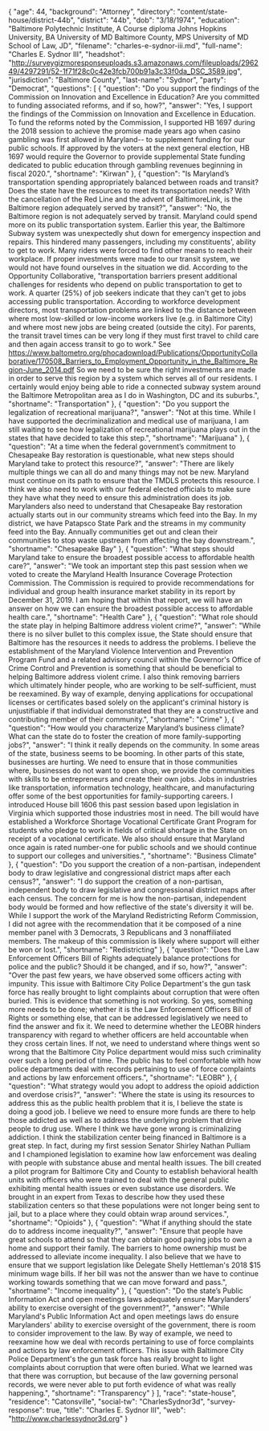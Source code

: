 {
  "age": 44,
  "background": "Attorney",
  "directory": "content/state-house/district-44b",
  "district": "44b",
  "dob": "3/18/1974",
  "education": "Baltimore Polytechnic Institute, A Course diploma Johns Hopkins University, BA University of MD Baltimore County, MPS University of MD School of Law, JD",
  "filename": "charles-e-sydnor-iii.md",
  "full-name": "Charles E. Sydnor III",
  "headshot": "http://surveygizmoresponseuploads.s3.amazonaws.com/fileuploads/296249/4297291/52-1f71f28c0c42e3fcb700b91a3c33f0da_DSC_3589.jpg",
  "jurisdiction": "Baltimore County",
  "last-name": "Sydnor",
  "party": "Democrat",
  "questions": [
    {
      "question": "Do you support the findings of the Commission on Innovation and Excellence in Education? Are you committed to funding associated reforms, and if so, how?",
      "answer": "Yes, I support the findings of the Commission on Innovation and Excellence in Education.  To fund the reforms noted by the Commission, I supported HB 1697 during the 2018 session to  achieve the promise made years ago when casino gambling was first allowed in Maryland-- to supplement funding for our public schools.  If approved by the voters at the next general election, HB 1697 would require the Governor to provide supplemental State funding dedicated to public education through gambling revenues beginning in fiscal 2020.",
      "shortname": "Kirwan"
    },
    {
      "question": "Is Maryland’s transportation spending appropriately balanced between roads and transit? Does the state have the resources to meet its transportation needs? With the cancellation of the Red Line and the advent of BaltimoreLink, is the Baltimore region adequately served by transit?",
      "answer": "No, the Baltimore region is not adequately served by transit. Maryland could spend more on its public transportation system.  Earlier this year, the Baltimore Subway system was unexpectedly shut down for emergency inspection and repairs. This hindered many passengers, including my constituents', ability to get to work.  Many riders were forced to find other means to reach their  workplace.  If proper investments were made to our transit system, we would not have found ourselves in the situation we did.    According to the Opportunity Collaborative, \"transportation barriers present additional challenges for residents who depend on public transportation to get to work. A quarter (25%) of job seekers indicate that they can't get to jobs accessing public transportation. According to workforce development directors, most transportation problems are linked to the distance between where most low-skilled or low-income workers live (e.g. in Baltimore City) and where most new jobs are being created (outside the city). For parents, the transit travel times can be very long if they must first travel to child care and then again access transit to go to work.\"  See https://www.baltometro.org/phocadownload/Publications/OpportunityCollaborative/170508_Barriers_to_Employment_Opportunity_in_the_Baltimore_Region-June_2014.pdf So we need to be sure the right investments are made in order to serve this region by a system which serves all of our residents.  I certainly would enjoy being able to ride a connected subway system around the Baltimore Metropolitan area as I do in Washington, DC and its suburbs.",
      "shortname": "Transportation"
    },
    {
      "question": "Do you support the legalization of recreational marijuana?",
      "answer": "Not at this time.  While I have supported the decriminalization and medical use of marijuana,  I am still waiting to see how legalization of recreational marijuana plays out in the states that have decided to take this step.",
      "shortname": "Marijuana"
    },
    {
      "question": "At a time when the federal government’s commitment to Chesapeake Bay restoration is questionable, what new steps should Maryland take to protect this resource?",
      "answer": "There are likely multiple things we can all do and many things may not be new. Maryland must continue on its path to ensure that the TMDLS  protects this resource.  I think we also need to work with our federal elected officials to make sure they have what they need to ensure this administration does its job.  Marylanders also need to understand that Chesapeake Bay restoration actually starts out in our community streams which feed into the Bay.  In my district, we have Patapsco State Park and the streams in my community feed into the Bay.  Annually communities get out and clean their communities to stop waste upstream from affecting the bay downstream.",
      "shortname": "Chesapeake Bay"
    },
    {
      "question": "What steps should Maryland take to ensure the broadest possible access to affordable health care?",
      "answer": "We took an important step this past session when we voted to create the Maryland Health Insurance Coverage Protection Commission.  The Commission is required to provide recommendations for individual and group health insurance market stability in its report by December 31, 2019.   I am hoping that within that report, we will have an answer on how we can ensure the broadest possible access to affordable health care.",
      "shortname": "Health Care"
    },
    {
      "question": "What role should the state play in helping Baltimore address violent crime?",
      "answer": "While there is no silver bullet to this complex issue, the State should ensure that Baltimore has the resources it needs to address the problems.  I believe the establishment of the Maryland Violence Intervention and Prevention Program Fund and a related advisory council within the Governor's Office of Crime Control and Prevention is something that should be beneficial to helping Baltimore address violent crime.  I also think removing barriers which ultimately hinder people, who are working to be self-sufficient, must be reexamined.  By way of example, denying applications for occupational licenses or certificates based solely on the applicant's criminal history is unjustifiable if  that individual demonstrated that they are a constructive and contributing member of their community.",
      "shortname": "Crime"
    },
    {
      "question": "How would you characterize Maryland’s business climate? What can the state do to foster the creation of more family-supporting jobs?",
      "answer": "I think it really depends on the community.  In some areas of the state, business seems to be booming.  In other parts of this state, businesses are hurting.  We need to ensure that in those communities where, businesses do not want to open shop, we provide the communities with skills to be entrepreneurs and create their own jobs.  Jobs in industries like transportation, information technology, healthcare, and manufacturing offer some of the best opportunities for family-supporting careers.  I introduced House bill 1606 this past session based upon legislation in Virginia which supported those industries most in need.  The bill would have established a Workforce Shortage Vocational Certificate Grant Program for students who pledge to work in fields of critical shortage in the State on receipt of a vocational certificate. We also should ensure that Maryland once again is rated   number-one for public schools and we should continue to support our colleges and universities.",
      "shortname": "Business Climate"
    },
    {
      "question": "Do you support the creation of a non-partisan, independent body to draw legislative and congressional district maps after each census?",
      "answer": "I do support the creation of a non-partisan, independent body to draw legislative and congressional district maps after each census.   The concern for me is how the non-partisan, independent body would be formed and how reflective of the state's diversity it will be.  While I support the work of the Maryland Redistricting Reform Commission, I  did not agree with the recommendation that it be composed of a nine member panel with 3 Democrats, 3 Republicans and 3 nonaffiliated members. The makeup of this commission is likely where support will either be won or lost.",
      "shortname": "Redistricting"
    },
    {
      "question": "Does the Law Enforcement Officers Bill of Rights adequately balance protections for police and the public? Should it be changed, and if so, how?",
      "answer": "Over the past few years, we have observed some officers acting with impunity. This issue with Baltimore City Police Department's the gun task force has really brought to light complaints about corruption that were often buried. This is evidence that something is not working.  So yes, something more needs to be done; whether it is the Law Enforcement Officers Bill of Rights or something else, that can be addressed legislatively we need to find the answer and fix it.  We need to determine whether the LEOBR hinders transparency with regard to whether officers are held accountable when they cross certain lines.  If not, we need to understand where things went so wrong that the Baltimore City Police department would miss such criminality over such a long period of time.   The public has to feel comfortable with how police departments deal with records pertaining to use of force complaints and actions by law enforcement officers.",
      "shortname": "LEOBR"
    },
    {
      "question": "What strategy would you adopt to address the opioid addiction and overdose crisis?",
      "answer": "Where the state is using its resources to address this as the public health problem that it is, I believe the state is doing a good job.  I believe we need to ensure more funds are there to help those addicted as well as to address the underlying problem that drive people to drug use.  Where I think we have gone wrong is criminalizing addiction. I think the stabilization center being financed in Baltimore is a great step.  In fact, during my first session Senator Shirley Nathan Pulliam and I championed legislation to examine how law enforcement was dealing with people with substance abuse and mental health issues.  The bill created a pilot program for Baltimore City and County to establish behavioral health units with officers who were trained to deal with the general public exhibiting  mental health issues or even substance use disorders.  We brought in an expert from Texas to describe how they used  these stabilization centers so that these populations were not longer being sent to jail, but to a place where they could obtain wrap around services.",
      "shortname": "Opioids"
    },
    {
      "question": "What if anything should the state do to address income inequality?",
      "answer": "Ensure that people have great schools to attend so that they can obtain good paying jobs to own a home and support their family.  The barriers to home ownership must be addressed to alleviate income inequality.   I also believe that we have to ensure that we support legislation like Delegate Shelly Hettleman's 2018 $15 minimum wage bills.  If her bill was not the answer than we have to continue working towards something that we can move forward and pass.",
      "shortname": "Income inequality"
    },
    {
      "question": "Do the state’s Public Information Act and open meetings laws adequately ensure Marylanders’ ability to exercise oversight of the government?",
      "answer": "While Maryland's Public Information Act and open meetings laws do ensure Marylanders' ability to exercise oversight of the government, there is room to consider improvement to the law.  By way of example, we need to reexamine how we deal with records pertaining to use of force complaints and actions by law enforcement officers.  This issue with Baltimore City Police Department's the gun task force has really brought to light complaints about corruption that were often buried. What we learned was that there was corruption, but because of the law governing personal records, we were never able to put forth evidence of what was really happening.",
      "shortname": "Transparency"
    }
  ],
  "race": "state-house",
  "residence": "Catonsville",
  "social-tw": "CharlesSydnor3d",
  "survey-response": true,
  "title": "Charles E. Sydnor III",
  "web": "http://www.charlessydnor3d.org"
}
